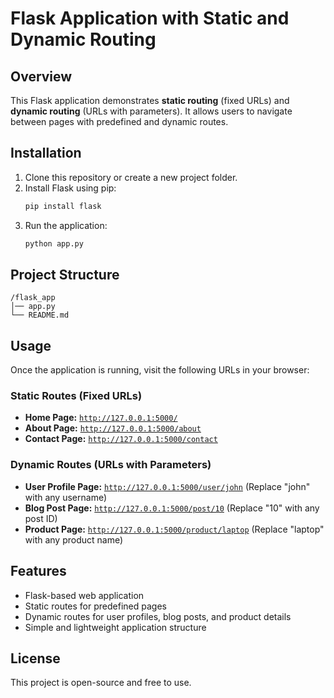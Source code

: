 # Flask Application with Static and Dynamic Routing

## Overview  
This Flask application demonstrates **static routing** (fixed URLs) and **dynamic routing** (URLs with parameters). It allows users to navigate between pages with predefined and dynamic routes.

## Installation  
1. Clone this repository or create a new project folder.  
2. Install Flask using pip:  
   ```bash
   pip install flask
   ```
3. Run the application:  
   ```bash
   python app.py
   ```

## Project Structure  
```
/flask_app
│── app.py
└── README.md
```

## Usage  
Once the application is running, visit the following URLs in your browser:  

### **Static Routes (Fixed URLs)**  
- **Home Page:** [`http://127.0.0.1:5000/`](http://127.0.0.1:5000/)  
- **About Page:** [`http://127.0.0.1:5000/about`](http://127.0.0.1:5000/about)  
- **Contact Page:** [`http://127.0.0.1:5000/contact`](http://127.0.0.1:5000/contact)  

### **Dynamic Routes (URLs with Parameters)**  
- **User Profile Page:** [`http://127.0.0.1:5000/user/john`](http://127.0.0.1:5000/user/john) (Replace "john" with any username)  
- **Blog Post Page:** [`http://127.0.0.1:5000/post/10`](http://127.0.0.1:5000/post/10) (Replace "10" with any post ID)  
- **Product Page:** [`http://127.0.0.1:5000/product/laptop`](http://127.0.0.1:5000/product/laptop) (Replace "laptop" with any product name)  

## Features  
- Flask-based web application  
- Static routes for predefined pages  
- Dynamic routes for user profiles, blog posts, and product details  
- Simple and lightweight application structure  

## License  
This project is open-source and free to use.  

